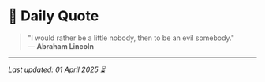 # 📜 Daily Quote

> "I would rather be a little nobody, then to be an evil somebody."  
> — **Abraham Lincoln**

---

_Last updated: 01 April 2025 ⏳_
